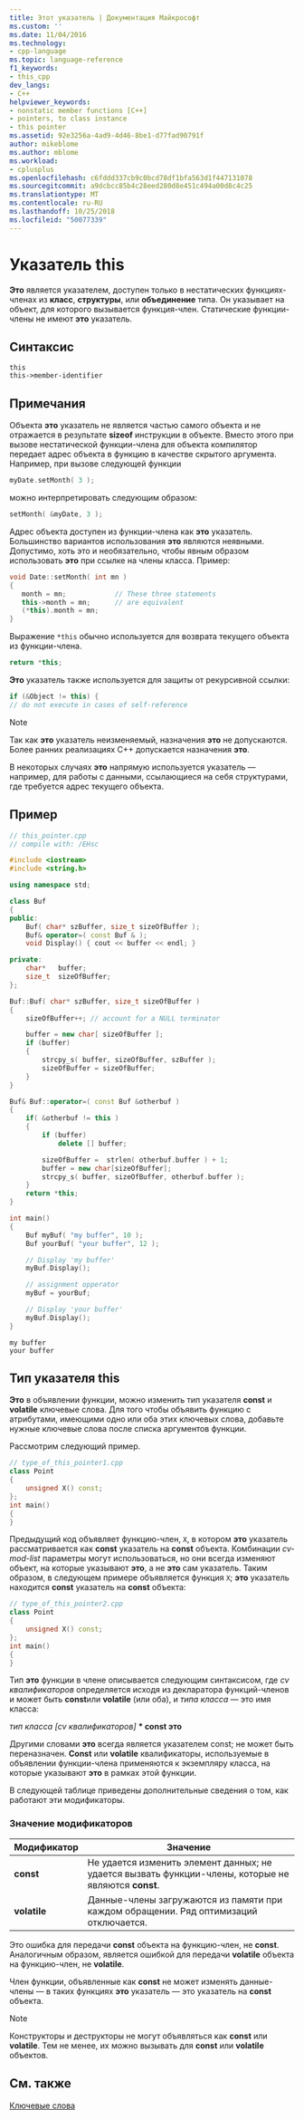 ```yaml
---
title: Этот указатель | Документация Майкрософт
ms.custom: ''
ms.date: 11/04/2016
ms.technology:
- cpp-language
ms.topic: language-reference
f1_keywords:
- this_cpp
dev_langs:
- C++
helpviewer_keywords:
- nonstatic member functions [C++]
- pointers, to class instance
- this pointer
ms.assetid: 92e3256a-4ad9-4d46-8be1-d77fad90791f
author: mikeblome
ms.author: mblome
ms.workload:
- cplusplus
ms.openlocfilehash: c6fddd337cb9c0bcd78df1bfa563d1f447131078
ms.sourcegitcommit: a9dcbcc85b4c28eed280d8e451c494a00d8c4c25
ms.translationtype: MT
ms.contentlocale: ru-RU
ms.lasthandoff: 10/25/2018
ms.locfileid: "50077339"
---
```

# <a name="this-pointer"></a>Указатель this

**Это** является указателем, доступен только в нестатических функциях-членах из **класс**, **структуры**, или **объединение** типа. Он указывает на объект, для которого вызывается функция-член. Статические функции-члены не имеют **это** указатель.

## <a name="syntax"></a>Синтаксис

```
this 
this->member-identifier
```

## <a name="remarks"></a>Примечания

Объекта **это** указатель не является частью самого объекта и не отражается в результате **sizeof** инструкции в объекте. Вместо этого при вызове нестатической функции-члена для объекта компилятор передает адрес объекта в функцию в качестве скрытого аргумента. Например, при вызове следующей функции

```cpp
myDate.setMonth( 3 );
```

можно интерпретировать следующим образом:

```cpp
setMonth( &myDate, 3 );
```

Адрес объекта доступен из функции-члена как **это** указатель. Большинство вариантов использования **это** являются неявными. Допустимо, хоть это и необязательно, чтобы явным образом использовать **это** при ссылке на члены класса. Пример:

```cpp
void Date::setMonth( int mn )
{
   month = mn;            // These three statements
   this->month = mn;      // are equivalent
   (*this).month = mn;
}
```

Выражение `*this` обычно используется для возврата текущего объекта из функции-члена.

```cpp
return *this;
```

**Это** указатель также используется для защиты от рекурсивной ссылки:

```cpp
if (&Object != this) {
// do not execute in cases of self-reference
```

> [!NOTE]
>  Так как **это** указатель неизменяемый, назначения **это** не допускаются. Более ранних реализациях C++ допускается назначения **это**.

В некоторых случаях **это** напрямую используется указатель — например, для работы с данными, ссылающиеся на себя структурами, где требуется адрес текущего объекта.

## <a name="example"></a>Пример

```cpp
// this_pointer.cpp
// compile with: /EHsc

#include <iostream>
#include <string.h>

using namespace std;

class Buf
{
public:
    Buf( char* szBuffer, size_t sizeOfBuffer );
    Buf& operator=( const Buf & );
    void Display() { cout << buffer << endl; }

private:
    char*   buffer;
    size_t  sizeOfBuffer;
};

Buf::Buf( char* szBuffer, size_t sizeOfBuffer )
{
    sizeOfBuffer++; // account for a NULL terminator

    buffer = new char[ sizeOfBuffer ];
    if (buffer)
    {
        strcpy_s( buffer, sizeOfBuffer, szBuffer );
        sizeOfBuffer = sizeOfBuffer;
    }
}

Buf& Buf::operator=( const Buf &otherbuf )
{
    if( &otherbuf != this )
    {
        if (buffer)
            delete [] buffer;

        sizeOfBuffer =  strlen( otherbuf.buffer ) + 1;
        buffer = new char[sizeOfBuffer];
        strcpy_s( buffer, sizeOfBuffer, otherbuf.buffer );
    }
    return *this;
}

int main()
{
    Buf myBuf( "my buffer", 10 );
    Buf yourBuf( "your buffer", 12 );

    // Display 'my buffer'
    myBuf.Display();

    // assignment opperator
    myBuf = yourBuf;

    // Display 'your buffer'
    myBuf.Display();
}
```

```Output
my buffer
your buffer
```

## <a name="type-of-the-this-pointer"></a>Тип указателя this

**Это** в объявлении функции, можно изменить тип указателя **const** и **volatile** ключевые слова. Для того чтобы объявить функцию с атрибутами, имеющими одно или оба этих ключевых слова, добавьте нужные ключевые слова после списка аргументов функции.

Рассмотрим следующий пример.

```cpp
// type_of_this_pointer1.cpp
class Point
{
    unsigned X() const;
};
int main()
{
}
```

Предыдущий код объявляет функцию-член, `X`, в котором **это** указатель рассматривается как **const** указатель на **const** объекта. Комбинации *cv-mod-list* параметры могут использоваться, но они всегда изменяют объект, на которые указывают **это**, а не **это** сам указатель. Таким образом, в следующем примере объявляется функция `X`; **это** указатель находится **const** указатель на **const** объекта:

```cpp
// type_of_this_pointer2.cpp
class Point
{
    unsigned X() const;
};
int main()
{
}
```

Тип **это** функции в члене описывается следующим синтаксисом, где *cv квалификаторов* определяется исходя из декларатора функций-членов и может быть **const**или **volatile** (или оба), и *типа класса* — это имя класса:

*тип класса [cv квалификаторов]* **&#42; const это**

Другими словами **это** всегда является указателем const; не может быть переназначен.  **Const** или **volatile** квалификаторы, используемые в объявлении функции-члена применяются к экземпляру класса, на которые указывают **это** в рамках этой функции.

В следующей таблице приведены дополнительные сведения о том, как работают эти модификаторы.

### <a name="semantics-of-this-modifiers"></a>Значение модификаторов

|Модификатор|Значение|
|--------------|-------------|
|**const**|Не удается изменить элемент данных; не удается вызвать функции-члены, которые не являются **const**.|
|**volatile**|Данные-члены загружаются из памяти при каждом обращении. Ряд оптимизаций отключается.|

Это ошибка для передачи **const** объекта на функцию-член, не **const**. Аналогичным образом, является ошибкой для передачи **volatile** объекта на функцию-член, не **volatile**.

Член функции, объявленные как **const** не может изменять данные-члены — в таких функциях **это** указатель — это указатель на **const** объекта.

> [!NOTE]
>  Конструкторы и деструкторы не могут объявляться как **const** или **volatile**. Тем не менее, их можно вызывать для **const** или **volatile** объектов.

## <a name="see-also"></a>См. также

[Ключевые слова](../cpp/keywords-cpp.md)
